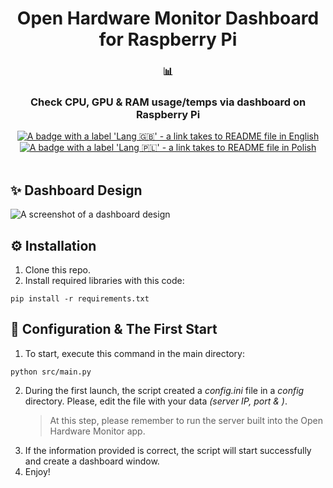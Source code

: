 <div align="center">
   <h1>Open Hardware Monitor Dashboard for Raspberry Pi</h1>
   <h3>📊</h3>
   <h3>Check CPU, GPU & RAM usage/temps via dashboard on Raspberry Pi</h3>
   <a href="https://github.com/Cezary924/Open-Hardware-Monitor-Dashboard-for-Raspberry-Pi/blob/master/README.md" target="__blank"><img alt="A badge with a label 'Lang 🇬🇧' - a link takes to README file in English" src="https://img.shields.io/badge/Lang-🇬🇧-012169?style=for-the-badge"></a>
   <a href="https://github.com/Cezary924/Open-Hardware-Monitor-Dashboard-for-Raspberry-Pi/blob/master/README.pl-pl.md" target="__blank"><img alt="A badge with a label 'Lang 🇵🇱' - a link takes to README file in Polish" src="https://img.shields.io/badge/Lang-🇵🇱-dc143c?style=for-the-badge"></a>
</div><br/>

## ✨ Dashboard Design
![A screenshot of a dashboard design](https://github.com/Cezary924/Open-Hardware-Monitor-Dashboard-for-Raspberry-Pi/blob/master/dashboard.jpg?raw=true)

## ⚙️ Installation
1. Clone this repo.
2. Install required libraries with this code:
```
pip install -r requirements.txt
```

## 🚀 Configuration & The First Start
1. To start, execute this command in the main directory:
```
python src/main.py
```
2. During the first launch, the script created a *config.ini* file in a *config* directory. Please, edit the file with your data *(server IP, port & )*.
   > At this step, please remember to run the server built into the Open Hardware Monitor app.
3. If the information provided is correct, the script will start successfully and create a dashboard window.
4. Enjoy!

